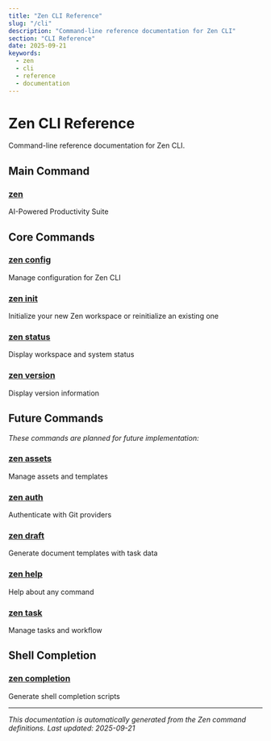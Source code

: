 ```yaml
---
title: "Zen CLI Reference"
slug: "/cli"
description: "Command-line reference documentation for Zen CLI"
section: "CLI Reference"
date: 2025-09-21
keywords:
  - zen
  - cli
  - reference
  - documentation
---
```


# Zen CLI Reference

Command-line reference documentation for Zen CLI.

## Main Command

### [zen](zen.md)
AI-Powered Productivity Suite

## Core Commands

### [zen config](zen_config.md)
Manage configuration for Zen CLI

### [zen init](zen_init.md)
Initialize your new Zen workspace or reinitialize an existing one

### [zen status](zen_status.md)
Display workspace and system status

### [zen version](zen_version.md)
Display version information

## Future Commands

_These commands are planned for future implementation:_

### [zen assets](zen_assets.md)
Manage assets and templates

### [zen auth](zen_auth.md)
Authenticate with Git providers

### [zen draft](zen_draft.md)
Generate document templates with task data

### [zen help](zen_help.md)
Help about any command

### [zen task](zen_task.md)
Manage tasks and workflow

## Shell Completion

### [zen completion](zen_completion.md)
Generate shell completion scripts

---

_This documentation is automatically generated from the Zen command definitions._
_Last updated: 2025-09-21_

